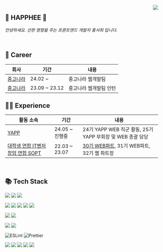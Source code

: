 
<img align="right" src="https://github-readme-stats-sigma-five.vercel.app/api?username=Happhee&show_icons=true&theme=dracula"/>

## 💛 HAPPHEE 💛
 *안녕하세요. 선한 영향을 주는 프론트엔드 개발자 홍서희 입니다.*

 <br>
 
## 💬 Career

| 회사 |기간|내용|
|---|---|---|
|<a href="https://web.joongna.com">중고나라</a>|24.02 ~ | 중고나라 웹개발팀  |
|<a href="https://web.joongna.com">중고나라</a>|23.09 ~ 23.12 | 중고나라 웹개발팀 인턴  |

 ## 👩‍💻 Experience 

|활동 소속 |기간|내용|
|---|---|---|
|<a href="https://www.yapp.co.kr/">YAPP</a>|24.05 ~ 진행중 | 24기 YAPP WEB 직군 활동, 25기 YAPP 부회장 및 WEB 총괄 담당   |
|<a href="http://sopt.org/wp/">대학생 연합 IT벤처 창업 연합 SOPT</a>|22.03 ~ 23.07 | <a href="https://happhee-dev.tistory.com/4">30기 WEB파트</a>, 31기 WEB파트, 32기 웹 파트장  |

<br>

 ## 📚 Tech Stack 

<img src="https://img.shields.io/badge/Next.js-000000?style=flat-square&logo=nextdotjs&logoColor=white"/> <img src="https://img.shields.io/badge/TypeScript-3178C6?style=flat-square&logo=TypeScript&logoColor=white"/> <img src="https://img.shields.io/badge/JavaScript-f7df1e?style=flat-square&logo=javascript&logoColor=white"/>

<img src="https://img.shields.io/badge/React-61DAFB?style=flat-square&logo=React&logoColor=white"/> <img src="https://img.shields.io/badge/ReactHookForm-EC5990?style=flat-square&logo=ReactHookForm&logoColor=white"/> <img src="https://img.shields.io/badge/ReactQuery-FF4154?style=flat-square&logo=ReactQuery&logoColor=white"/> <img src="https://img.shields.io/badge/ReactTable-FF4154?style=flat-square&logo=ReactTable&logoColor=white"/> <img src="https://img.shields.io/badge/Recoil-3578e5?style=flat-square&logo=React&logoColor=white"/>


<img src="https://img.shields.io/badge/TailwindCss-06B6D4?style=flat-square&logo=TailwindCss&logoColor=white"/> <img src="https://img.shields.io/badge/styled/component-e084c6?style=flat-square&logo=styled-components&logoColor=white"/>

<img src="https://img.shields.io/badge/pnpm-F69220?style=flat-square&logo=pnpm&logoColor=white"/> <img src="https://img.shields.io/badge/yarn-2C8EBB?style=flat-square&logo=yarn&logoColor=white"/>


<img alt="ESLint" src="https://img.shields.io/badge/-ESLint-4B32C3?style=flat-square&logo=eslint&logoColor=white" /> <img alt="Prettier" src="https://img.shields.io/badge/-Prettier-F7B93E?style=flat-square&logo=prettier&logoColor=white" />



<img src="https://img.shields.io/badge/Slack-4A154B?style=flat-square&logo=Slack&logoColor=white"/> <img src="https://img.shields.io/badge/Jira-0052CC?style=flat-square&logo=Jira&logoColor=white" />
<img src="https://img.shields.io/badge/Git-F05032?style=flat-square&logo=Git&logoColor=white"/> <img src="https://img.shields.io/badge/Figma-f24e1e?style=flat-square&logo=Figma&logoColor=white"/>
<img src="https://img.shields.io/badge/Notion-black?style=flat-square&logo=Notion&logoColor=white"/>
